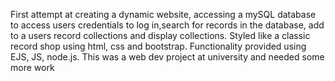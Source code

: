 First attempt at creating a dynamic website, accessing a mySQL database to access users credentials to log in,search for records in the database, add to a users record collections and display collections.
Styled like a classic record shop using html, css and bootstrap.
Functionality provided using  EJS, JS, node.js. This was a web dev project at university and needed some more work
